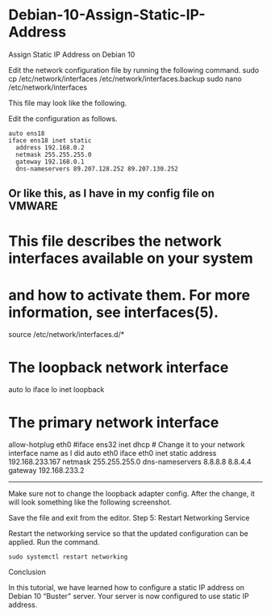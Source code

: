 # Debian-10-Assign-Static-IP-Address
Assign Static IP Address on Debian 10

Edit the network configuration file by running the following command.
    sudo cp /etc/network/interfaces /etc/network/interfaces.backup 
    sudo nano /etc/network/interfaces

This file may look like the following.

Edit the configuration as follows.

    auto ens18
    iface ens18 inet static
      address 192.168.0.2
      netmask 255.255.255.0
      gateway 192.168.0.1
      dns-nameservers 89.207.128.252 89.207.130.252

Or like this, as I have in my config file on VMWARE 
-------------------------------------
# This file describes the network interfaces available on your system
# and how to activate them. For more information, see interfaces(5).

source /etc/network/interfaces.d/*

# The loopback network interface
auto lo
iface lo inet loopback

# The primary network interface
allow-hotplug eth0
#iface ens32 inet dhcp # Change it to your network interface name as I did
auto eth0
iface eth0 inet static
           address 192.168.233.167
           netmask 255.255.255.0
           dns-nameservers 8.8.8.8 8.8.4.4
           gateway 192.168.233.2


-------------------------------------



Make sure not to change the loopback adapter config. After the change, it will look something like the following screenshot.

Save the file and exit from the editor.
Step 5: Restart Networking Service

Restart the networking service so that the updated configuration can be applied. Run the command.

    sudo systemctl restart networking

Conclusion

In this tutorial, we have learned how to configure a static IP address on Debian 10 “Buster” server. Your server is now configured to use static IP address.
